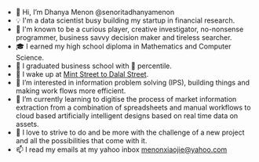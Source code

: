 - 👋 Hi, I’m Dhanya Menon @senoritadhanyamenon
- 💡 I'm a data scientist busy building my startup in financial research.
- 💃 I'm known to be a curious player, creative investigator, no-nonsense programmer, business savvy decision maker and tireless searcher.
- 🎓 I earned my high school diploma in Mathematics and Computer Science.
- 🏅 I graduated business school with 💯 percentile.
- 💊 I wake up at [Mint Street to Dalal Street](https://github.com/Mint-Street-to-Dalal-Street).
- 👀 I’m interested in information problem solving (IPS), building things and making work flows more efficient.
- 🌱 I’m currently learning to digitise the process of market information extraction from a combination of spreadsheets and manual workflows to cloud based artificially intelligent designs based on real time data on assets.
- 💞️ I love to strive to do and be more with the challenge of a new project and all the possibilities that come with it.
- 📫 I read my emails at my yahoo inbox menonxiaojie@yahoo.com







